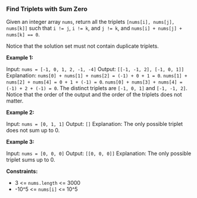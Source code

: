 ### Find Triplets with Sum Zero

Given an integer array `nums`, return all the triplets `[nums[i], nums[j], nums[k]]` such that `i != j`, `i != k`, and `j != k`, and `nums[i] + nums[j] + nums[k] == 0`.

Notice that the solution set must not contain duplicate triplets.

**Example 1:**

Input: `nums = [-1, 0, 1, 2, -1, -4]`
Output: `[[-1, -1, 2], [-1, 0, 1]]`
Explanation: 
`nums[0] + nums[1] + nums[2] = (-1) + 0 + 1 = 0`.
`nums[1] + nums[2] + nums[4] = 0 + 1 + (-1) = 0`.
`nums[0] + nums[3] + nums[4] = (-1) + 2 + (-1) = 0`.
The distinct triplets are `[-1, 0, 1]` and `[-1, -1, 2]`.
Notice that the order of the output and the order of the triplets does not matter.

**Example 2:**

Input: `nums = [0, 1, 1]`
Output: `[]`
Explanation: The only possible triplet does not sum up to 0.

**Example 3:**

Input: `nums = [0, 0, 0]`
Output: `[[0, 0, 0]]`
Explanation: The only possible triplet sums up to 0.

**Constraints:**

- 3 <= `nums.length` <= 3000
- -10^5 <= `nums[i]` <= 10^5
